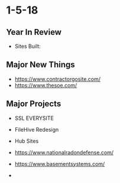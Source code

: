 # 1-5-18 

## Year In Review

- Sites Built: 

## Major New Things
 - https://www.contractorgosite.com/
 - https://www.thesoe.com/
 
 
 ## Major Projects
 - SSL EVERYSITE
 - FileHive Redesign

- Hub Sites
 - https://www.nationalradondefense.com/
 - https://www.basementsystems.com/
 - 
